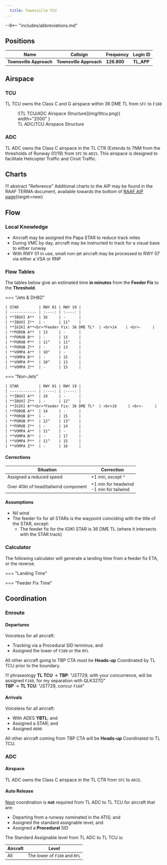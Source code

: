 ```yaml
---
  title: Townsville TCU
---
```


--8<-- "includes/abbreviations.md"

## Positions

| Name               | Callsign       | Frequency        | Login ID              |
| ------------------ | -------------- | ---------------- | --------------------------------------|
| **Townsville Approach**    | **Townsville Approach**   | **126.800**         | **TL_APP**                                   |

## Airspace
### TCU
TL TCU owns the Class C and G airspace within 36 DME TL from `SFC` to `F180`

<figure markdown>
![TL TCU/ADC Airspace Structure](img/tltcu.png){ width="2000" }
  <figcaption>TL ADC/TCU Airspace Structure</figcaption>
</figure>

### ADC
TL ADC owns the Class C airspace in the TL CTR (Extends to 7NM from the thresholds of Runway 01/19) from `SFC` to `A015`. This airspace is designed to facilitate Helicopter Traffic and Ciruit Traffic.

## Charts
!!! abstract "Reference"
    Additional charts to the AIP may be found in the RAAF TERMA document, available towards the bottom of [RAAF AIP page](https://ais-af.airforce.gov.au/australian-aip){target=new}

## Flow
### Local Knowledge
- Aircraft may be assigned the Papa STAR to reduce track miles
- During VMC by day, aircraft may be instructed to track for a visual base to either runway
- With RWY 01 in use, small non-jet aircraft may be processed to RWY 07 via either a VSA or RNP

### Flow Tables
The tables below give an estimated time **in minutes** from the **Feeder Fix** to the **Threshold**.

=== "Jets & DH8D"

    | STAR         | RWY 01 | RWY 19 |
    | ------------ | :----: | :----: |
    | **IBUXI A**  | 16     | -      |
    | **IBUXI Z**  | -      | 11^    |
    | **IGIKI A**<br>*Feeder Fix: 36 DME TL*  | <br>14    | <br>-     |
    | **POROB A**  | 13     | -      |
    | **POROB B**  | -      | 13     |
    | **POROB P**  | 11^    | 11^    |
    | **POROB Z**  | -      | 13     |
    | **VOMPA A**  | 10^    | -      |
    | **VOMPA B**  | -      | 15     |
    | **VOMPA P**  | 10^    | 13     |
    | **VOMPA Z**  | -      | 15     |

=== "Non-Jets"

    | STAR         | RWY 01 | RWY 19 |
    | ------------ | :----: | :----: |
    | **IBUXI A**  | 19     | -      |
    | **IBUXI Z**  | -      | 12^    |
    | **IGIKI A**<br>*Feeder Fix: 36 DME TL*  | <br>16     | <br>-     |
    | **POROB A**  | 14     | -      |
    | **POROB B**  | -      | 15     |
    | **POROB P**  | 12^    | 13^    |
    | **POROB Z**  | -      | 14     |
    | **VOMPA A**  | 11^    | -      |
    | **VOMPA B**  | -      | 17     |
    | **VOMPA P**  | 11^    | 15     |
    | **VOMPA Z**  | -      | 16     |

#### Corrections

| Situation | Correction |
| ----- | ----- |
| Assigned a reduced speed | +1 min, *except ^* | 
| Over 40kt of head/tailwind component | +1 min for headwind<br>-1 min for tailwind |

#### Assumptions
- Nil wind
- The feeder fix for all STARs is the waypoint coinciding with the title of the STAR, except:
    - The feeder fix for the IGIKI STAR is 36 DME TL (where it intersects with the STAR track)

### Calculator
<script type="module" src="../../javascripts/flowCalculatorLogic.js" defer onerror="alert('Flow Calculator failed to load. Please refresh the page or submit a Helpdesk ticket.')"></script>
The following calculator will generate a landing time from a feeder fix ETA, or the reverse.

=== "Landing Time"
    <div class="flowCalculatorLandingTime" data-aerodrome="YBTL"></div>

=== "Feeder Fix Time"
    <div class="flowCalculatorFeederFixTime" data-aerodrome="YBTL"></div>

## Coordination
### Enroute
#### Departures
Voiceless for all aircraft:

- Tracking via a Procedural SID terminus; and  
- Assigned the lower of `F180` or the `RFL`

All other aircraft going to TBP CTA must be **Heads-up** Coordinated by TL TCU prior to the boundary.

!!! phraseology
    <span class="hotline">**TL TCU** -> **TBP**</span>: "JST729, with your concurrence, will be assigned `F160`, for my separation with QLK327D"  
    <span class="hotline">**TBP** -> **TL TCU**</span>: "JST729, concur `F160`"  

#### Arrivals
Voiceless for all aircraft:

- With ADES **YBTL**; and  
- Assigned a STAR; and  
- Assigned `A090`

All other aircraft coming from TBP CTA will be **Heads-up** Coordinated to TL TCU.

### ADC
#### Airspace
TL ADC owns the Class C airspace in the TL CTR from `SFC` to `A015`.

#### Auto Release  
[Next](../controller-skills/coordination.md#next) coordination is **not** required from TL ADC to TL TCU for aircraft that are:  

- Departing from a runway nominated in the ATIS; and  
- Assigned the standard assignable level; and 
- Assigned a **Procedural** SID 

The Standard Assignable level from TL ADC to TL TCU is:

| Aircraft | Level |
| ------ | ------- |
| All | The lower of `F180` and `RFL` |